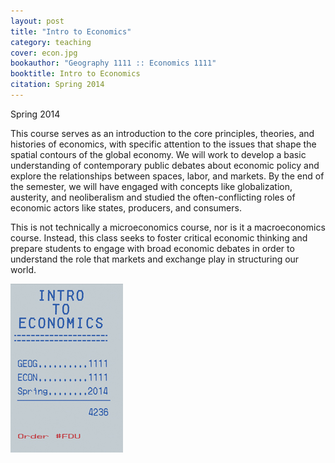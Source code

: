 ```yaml
---
layout: post
title: "Intro to Economics"
category: teaching
cover: econ.jpg
bookauthor: "Geography 1111 :: Economics 1111"
booktitle: Intro to Economics
citation: Spring 2014
---
```


Spring 2014

This course serves as an introduction to the core principles, theories, and histories of economics, with specific attention to the issues that shape the spatial contours of the global economy. We will work to develop a basic understanding of contemporary public debates about economic policy and explore the relationships between spaces, labor, and markets. By the end of the semester, we will have engaged with concepts like globalization, austerity, and neoliberalism and studied the often-conflicting roles of economic actors like states, producers, and consumers.

This is not technically a microeconomics course, nor is it a macroeconomics course. Instead, this class seeks to foster critical economic thinking and prepare students to engage with broad economic debates in order to understand the role that markets and exchange play in structuring our world.

![Alt text](../img/econ.jpg)
